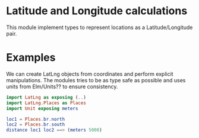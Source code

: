 # Latitude and Longitude calculations

This module implement types to represent locations as a Latitude/Longitude pair. 

# Examples

We can create LatLng objects from coordinates and perform explicit manipulations. The modules tries to be as type safe as possible and uses units from Elm/Units?? to ensure consistency.

```elm
import LatLng as exposing (..)
import LatLng.Places as Places
import Unit exposing meters

loc1 = Places.br.north
loc2 = Places.br.south
distance loc1 loc2 ==> (meters 5000)
```